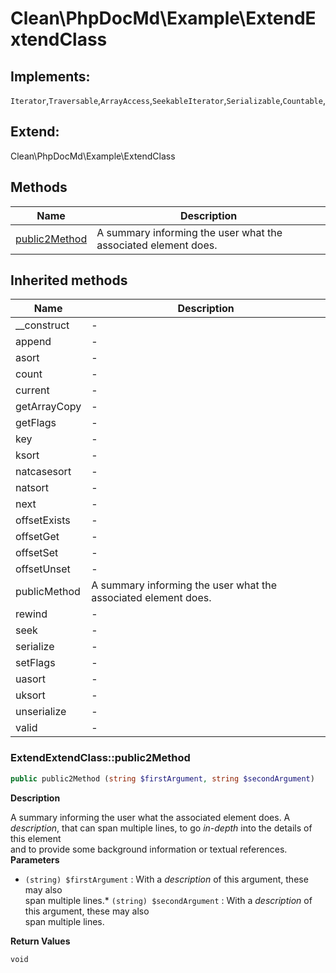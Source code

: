 # Clean\PhpDocMd\Example\ExtendExtendClass


## Implements:
`Iterator`,`Traversable`,`ArrayAccess`,`SeekableIterator`,`Serializable`,`Countable`,

## Extend:

Clean\PhpDocMd\Example\ExtendClass

## Methods

| Name | Description |
|------|-------------|
|[public2Method](#extendextendclasspublic2method)|A summary informing the user what the associated element does.|

## Inherited methods

| Name | Description |
|------|-------------|
|__construct|-|
|append|-|
|asort|-|
|count|-|
|current|-|
|getArrayCopy|-|
|getFlags|-|
|key|-|
|ksort|-|
|natcasesort|-|
|natsort|-|
|next|-|
|offsetExists|-|
|offsetGet|-|
|offsetSet|-|
|offsetUnset|-|
|publicMethod|A summary informing the user what the associated element does.|
|rewind|-|
|seek|-|
|serialize|-|
|setFlags|-|
|uasort|-|
|uksort|-|
|unserialize|-|
|valid|-|



### ExtendExtendClass::public2Method
```php
public public2Method (string $firstArgument, string $secondArgument)
```

**Description**

A summary informing the user what the associated element does.
A *description*, that can span multiple lines, to go _in-depth_ into the details of this element  
and to provide some background information or textual references.
**Parameters**

* `(string) $firstArgument`
: With a *description* of this argument, these may also  
   span multiple lines.* `(string) $secondArgument`
: With a *description* of this argument, these may also  
   span multiple lines.

**Return Values**

`void`




